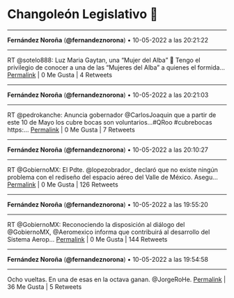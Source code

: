 # Changoleón Legislativo 🙈
*****
**Fernández Noroña** (**@fernandeznorona**) • 10-05-2022 a las 20:21:22
*****
RT @sotelo888: Luz Maria Gaytan, una “Mujer del Alba” 🍁
Tengo el privilegio de conocer a una de las “Mujeres del Alba” a quienes el formida…
[Permalink](https://twitter.com/fernandeznorona/status/1524243240358014976) | 0 Me Gusta | 4 Retweets
*****
**Fernández Noroña** (**@fernandeznorona**) • 10-05-2022 a las 20:21:03
*****
RT @pedrokanche: Anuncia gobernador @CarlosJoaquin que a partir de este 10 de Mayo los cubre bocas son voluntarios…#QRoo #cubrebocas https:…
[Permalink](https://twitter.com/fernandeznorona/status/1524243162612477954) | 0 Me Gusta | 7 Retweets
*****
**Fernández Noroña** (**@fernandeznorona**) • 10-05-2022 a las 20:10:27
*****
RT @GobiernoMX: El Pdte. @lopezobrador_ declaró que no existe ningún problema con el rediseño del espacio aéreo del Valle de México. 
Asegu…
[Permalink](https://twitter.com/fernandeznorona/status/1524240493504204800) | 0 Me Gusta | 126 Retweets
*****
**Fernández Noroña** (**@fernandeznorona**) • 10-05-2022 a las 19:55:20
*****
RT @GobiernoMX: Reconociendo la disposición al diálogo del @GobiernoMX, @Aeromexico informa que contribuirá al desarrollo del Sistema Aerop…
[Permalink](https://twitter.com/fernandeznorona/status/1524236690906300417) | 0 Me Gusta | 144 Retweets
*****
**Fernández Noroña** (**@fernandeznorona**) • 10-05-2022 a las 19:54:58
*****
Ocho vueltas. En una de esas en la octava ganan. @JorgeRoHe.
[Permalink](https://twitter.com/fernandeznorona/status/1524236597042065408) | 36 Me Gusta | 5 Retweets